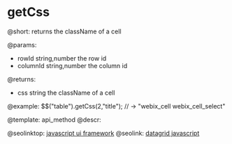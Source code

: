 getCss
=============

@short:
	returns the className of a cell

@params:

- rowId			string,number		the row id
- columnId		string,number		the column id

@returns:
- css		string		 the className of a cell

@example:
$$("table").getCss(2,"title"); // -> "webix_cell webix_cell_select"

@template:	api_method
@descr:



@seolinktop: [javascript ui framework](https://webix.com)
@seolink: [datagrid javascript](https://webix.com/widget/datatable/)